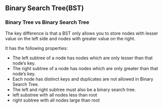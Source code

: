 ## Binary Search Tree(BST)

### Binary Tree vs Binary Search Tree
The key difference is that a BST only allows you to store nodes with lesser value on the left side and nodes with greater value on the right.

It has the following properties:
- The left subtree of a node has nodes which are only lesser than that node’s key.
- The right subtree of a node has nodes which are only greater than that node’s key.
- Each node has distinct keys and duplicates are not allowed in Binary Search Tree.
- The left and right subtree must also be a binary search tree.
- left substree with all nodes less than root
- right subtree with all nodes large than root

